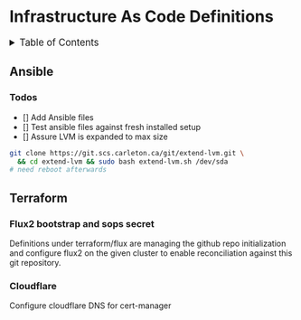 <!-- markdownlint-disable MD033 -->

# Infrastructure As Code Definitions

<details>
  <summary style="font-size:1.2em;">Table of Contents</summary>
<!-- START doctoc generated TOC please keep comment here to allow auto update -->
<!-- DON'T EDIT THIS SECTION, INSTEAD RE-RUN doctoc TO UPDATE -->

- [Ansible](#ansible)
  - [Todos](#todos)
- [Terraform](#terraform)
  - [Flux2 bootstrap and sops secret](#flux2-bootstrap-and-sops-secret)
  - [Cloudflare](#cloudflare)

<!-- END doctoc generated TOC please keep comment here to allow auto update -->
</details>

## Ansible

### Todos

- [] Add Ansible files
- [] Test ansible files against fresh installed setup
- [] Assure LVM is expanded to max size

```bash
git clone https://git.scs.carleton.ca/git/extend-lvm.git \
  && cd extend-lvm && sudo bash extend-lvm.sh /dev/sda
# need reboot afterwards
```

## Terraform

### Flux2 bootstrap and sops secret

Definitions under terraform/flux are managing the github repo initialization and configure flux2 on the given cluster to enable reconciliation against this git repository.

### Cloudflare

Configure cloudflare DNS for cert-manager
